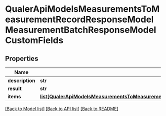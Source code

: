 # QualerApiModelsMeasurementsToMeasurementRecordResponseModelMeasurementBatchResponseModelCustomFields

## Properties
Name | Type | Description | Notes
------------ | ------------- | ------------- | -------------
**description** | **str** |  | [optional] 
**result** | **str** |  | [optional] 
**items** | [**list[QualerApiModelsMeasurementsToMeasurementRecordResponseModelMeasurementBatchResponseModelCustomFieldsCreateMeasurementFieldResponseModel]**](QualerApiModelsMeasurementsToMeasurementRecordResponseModelMeasurementBatchResponseModelCustomFieldsCreateMeasurementFieldResponseModel.md) |  | [optional] 

[[Back to Model list]](../README.md#documentation-for-models) [[Back to API list]](../README.md#documentation-for-api-endpoints) [[Back to README]](../README.md)


